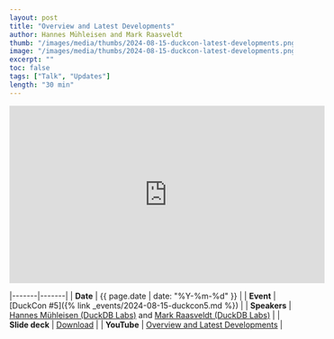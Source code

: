 ```yaml
---
layout: post
title: "Overview and Latest Developments"
author: Hannes Mühleisen and Mark Raasveldt
thumb: "/images/media/thumbs/2024-08-15-duckcon-latest-developments.png"
image: "/images/media/thumbs/2024-08-15-duckcon-latest-developments.png"
excerpt: ""
toc: false
tags: ["Talk", "Updates"]
length: "30 min"
---
```


<div class="video-container">
<iframe width="560" height="315" src="https://www.youtube-nocookie.com/embed/xX6qnP2H5wk?si=7nUCLymvtVwG51nc" title="YouTube video player" frameborder="0" allow="accelerometer; autoplay; clipboard-write; encrypted-media; gyroscope; picture-in-picture; web-share" referrerpolicy="strict-origin-when-cross-origin" allowfullscreen></iframe>
</div>

|-------|-------|
| **Date** | {{ page.date | date: "%Y-%m-%d" }} |
| **Event** | [DuckCon #5]({% link _events/2024-08-15-duckcon5.md %}) |
| **Speakers** | [Hannes Mühleisen (DuckDB Labs)](https://hannes.muehleisen.org/) and [Mark Raasveldt (DuckDB Labs)](https://mytherin.github.io/) |
| **Slide deck** | [Download](https://blobs.duckdb.org/events/duckcon5/hannes-muhleisen-mark-raasveldt-introduction-and-state-of-project.pdf) |
| **YouTube** | [Overview and Latest Developments](https://www.youtube.com/watch?v=xX6qnP2H5wk) |
